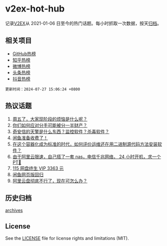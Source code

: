 # v2ex-hot-hub

 记录[V2EX](https://www.v2ex.com/)从 2021-01-06 日至今的热门话题。每小时抓取一次数据，按天[归档](archives)。
 
 ## 相关项目

- [GitHub热榜](https://github.com/it985/github-hot-hub)
- [知乎热榜](https://github.com/it985/zhihu-hot-hub)
- [微博热榜](https://github.com/it985/weibo-hot-hub)
- [头条热榜](https://github.com/it985/toutiao-hot-hub)
- [抖音热榜](https://github.com/it985/douyin-hot-hub)


 `更新时间：2024-07-27 15:06:24 +0800`

## 热议话题

1. [周五了，大家现阶段的烦恼是什么呢？](https://www.v2ex.com/t/1060360)
1. [你们如何应对分手可能被分一半财产？](https://www.v2ex.com/t/1060460)
1. [奇安信的天擎是什么东西？监控软件？杀毒软件？](https://www.v2ex.com/t/1060452)
1. [闲鱼准备收费了！](https://www.v2ex.com/t/1060449)
1. [在这个容器化成为标准的时代，如何评价运维还在用二进制源代码方法安装软件？](https://www.v2ex.com/t/1060372)
1. [由于阿里云限速，自己搭了一套 nas，电信千兆网络， 24 小时开机，求一个 PT💊](https://www.v2ex.com/t/1060324)
1. [115 网盘终生 VIP 3363 元](https://www.v2ex.com/t/1060446)
1. [闲鱼网页版回归](https://www.v2ex.com/t/1060380)
1. [阿里云盘彻底不行了，现在可怎么办？](https://www.v2ex.com/t/1060349)

## 历史归档

[archives](archives)

## License

See the [LICENSE](LICENSE) file for license rights and limitations (MIT).
